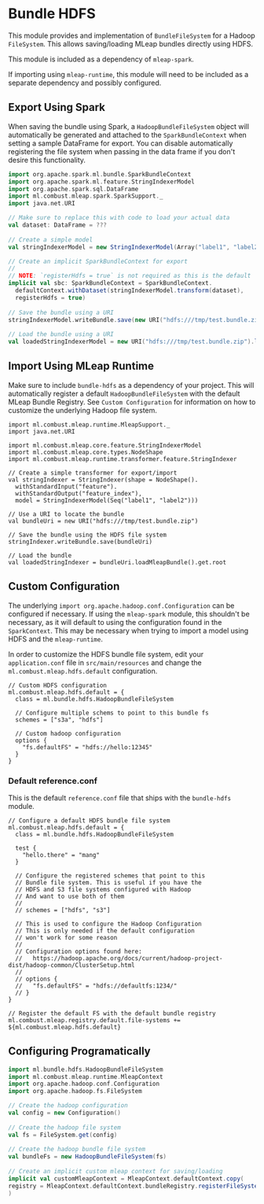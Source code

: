 # Bundle HDFS

This module provides and implementation of `BundleFileSystem` for a
Hadoop `FileSystem`. This allows saving/loading MLeap bundles directly
using HDFS.

This module is included as a dependency of `mleap-spark`.

If importing using `mleap-runtime`, this module will need to be included
as a separate dependency and possibly configured.

## Export Using Spark

When saving the bundle using Spark, a `HadoopBundleFileSystem` object
will automatically be generated and attached to the `SparkBundleContext`
when setting a sample DataFrame for export. You can disable automatically
registering the file system when passing in the data frame if you don't
desire this functionality.

```scala
import org.apache.spark.ml.bundle.SparkBundleContext
import org.apache.spark.ml.feature.StringIndexerModel
import org.apache.spark.sql.DataFrame
import ml.combust.mleap.spark.SparkSupport._
import java.net.URI

// Make sure to replace this with code to load your actual data
val dataset: DataFrame = ???
    
// Create a simple model
val stringIndexerModel = new StringIndexerModel(Array("label1", "label2"))

// Create an implicit SparkBundleContext for export
//
// NOTE: `registerHdfs = true` is not required as this is the default
implicit val sbc: SparkBundleContext = SparkBundleContext.
  defaultContext.withDataset(stringIndexerModel.transform(dataset),
  registerHdfs = true)
    
// Save the bundle using a URI
stringIndexerModel.writeBundle.save(new URI("hdfs:///tmp/test.bundle.zip"))
    
// Load the bundle using a URI
val loadedStringIndexerModel = new URI("hdfs:///tmp/test.bundle.zip").loadMleapBundle().get.root
```

## Import Using MLeap Runtime

Make sure to include `bundle-hdfs` as a dependency of your project.
This will automatically register a default `HadoopBundleFileSystem`
with the default MLeap Bundle Registry. See `Custom Configuration`
for information on how to customize the underlying Hadoop file system.

```
import ml.combust.mleap.runtime.MleapSupport._
import java.net.URI

import ml.combust.mleap.core.feature.StringIndexerModel
import ml.combust.mleap.core.types.NodeShape
import ml.combust.mleap.runtime.transformer.feature.StringIndexer

// Create a simple transformer for export/import
val stringIndexer = StringIndexer(shape = NodeShape().
  withStandardInput("feature").
  withStandardOutput("feature_index"),
  model = StringIndexerModel(Seq("label1", "label2")))
    
// Use a URI to locate the bundle
val bundleUri = new URI("hdfs:///tmp/test.bundle.zip")
    
// Save the bundle using the HDFS file system
stringIndexer.writeBundle.save(bundleUri)
    
// Load the bundle
val loadedStringIndexer = bundleUri.loadMleapBundle().get.root
```

## Custom Configuration

The underlying `import org.apache.hadoop.conf.Configuration`
can be configured if necessary. If using the `mleap-spark`
module, this shouldn't be necessary, as it will default to
using the configuration found in the `SparkContext`. This
may be necessary when trying to import a model using HDFS
and the `mleap-runtime`.

In order to customize the HDFS bundle file system, edit
your `application.conf` file in `src/main/resources` and
change the `ml.combust.mleap.hdfs.default` configuration.

```hocon
// Custom HDFS configuration
ml.combust.mleap.hdfs.default = {
  class = ml.bundle.hdfs.HadoopBundleFileSystem
  
  // Configure multiple schems to point to this bundle fs
  schemes = ["s3a", "hdfs"]
  
  // Custom hadoop configuration
  options {
  	"fs.defaultFS" = "hdfs://hello:12345"
  }
}
```

### Default reference.conf

This is the default `reference.conf` file that ships with the `bundle-hdfs` module.

```hocon
// Configure a default HDFS bundle file system
ml.combust.mleap.hdfs.default = {
  class = ml.bundle.hdfs.HadoopBundleFileSystem

  test {
    "hello.there" = "mang"
  }

  // Configure the registered schemes that point to this
  // Bundle file system. This is useful if you have the
  // HDFS and S3 file systems configured with Hadoop
  // And want to use both of them
  //
  // schemes = ["hdfs", "s3"]

  // This is used to configure the Hadoop Configuration
  // This is only needed if the default configuration
  // won't work for some reason
  //
  // Configuration options found here:
  //   https://hadoop.apache.org/docs/current/hadoop-project-dist/hadoop-common/ClusterSetup.html
  //
  // options {
  //   "fs.defaultFS" = "hdfs://defaultfs:1234/"
  // }
}

// Register the default FS with the default bundle registry
ml.combust.mleap.registry.default.file-systems += ${ml.combust.mleap.hdfs.default}
```

## Configuring Programatically

```scala
import ml.bundle.hdfs.HadoopBundleFileSystem
import ml.combust.mleap.runtime.MleapContext
import org.apache.hadoop.conf.Configuration
import org.apache.hadoop.fs.FileSystem

// Create the hadoop configuration
val config = new Configuration()
  
// Create the hadoop file system
val fs = FileSystem.get(config)
  
// Create the hadoop bundle file system
val bundleFs = new HadoopBundleFileSystem(fs)
  
// Create an implicit custom mleap context for saving/loading
implicit val customMleapContext = MleapContext.defaultContext.copy(
registry = MleapContext.defaultContext.bundleRegistry.registerFileSystem(bundleFs)
)
```

